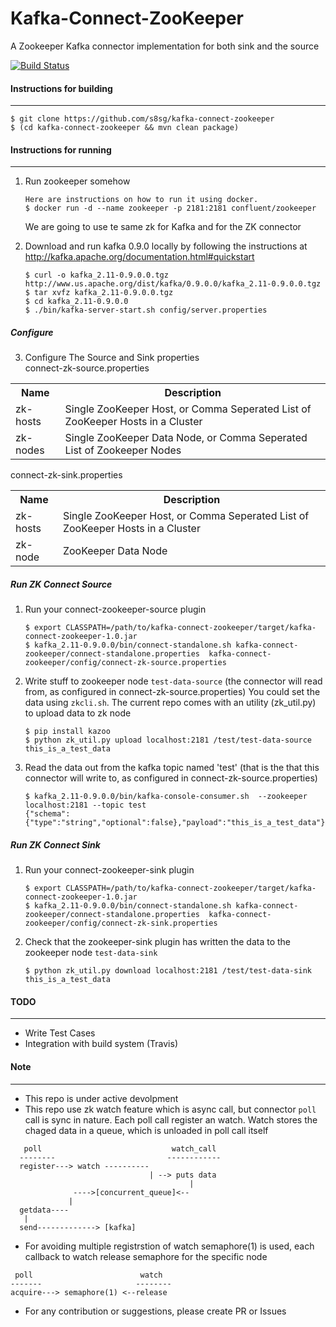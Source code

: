 # Kafka-Connect-ZooKeeper
A Zookeeper Kafka connector implementation for both sink and the source

[![Build Status](https://travis-ci.org/s8sg/kafka-connect-zookeeper.svg?branch=master)](https://travis-ci.org/s8sg/kafka-connect-zookeeper)


#### Instructions for building
-------------------------
```
$ git clone https://github.com/s8sg/kafka-connect-zookeeper
$ (cd kafka-connect-zookeeper && mvn clean package)
```
    
#### Instructions for running
------------------------
1.  Run zookeeper somehow
    ```
    Here are instructions on how to run it using docker.
    $ docker run -d --name zookeeper -p 2181:2181 confluent/zookeeper
    ```
    We are going to use te same zk for Kafka and for the ZK connector

2.  Download and run kafka 0.9.0 locally by following the instructions at http://kafka.apache.org/documentation.html#quickstart
    ```
    $ curl -o kafka_2.11-0.9.0.0.tgz http://www.us.apache.org/dist/kafka/0.9.0.0/kafka_2.11-0.9.0.0.tgz
    $ tar xvfz kafka_2.11-0.9.0.0.tgz
    $ cd kafka_2.11-0.9.0.0
    $ ./bin/kafka-server-start.sh config/server.properties
    ```
##### Configure
    
3.  Configure The Source and Sink properties  
connect-zk-source.properties        
<table class="data-table">
        <tbody>
            <tr>
                <th>Name</th>
                <th>Description</th>
            </tr>
            <tr>
                <td>zk-hosts</td>
                <td>Single ZooKeeper Host, or Comma Seperated List of ZooKeeper Hosts in a Cluster</td>
            </tr>
            <tr>
                <td>zk-nodes</td>
                <td>Single ZooKeeper Data Node, or Comma Seperated List of Zookeeper Nodes</td>
            </tr>
        </tbody>
</table>
connect-zk-sink.properties   
<table class="data-table">
        <tbody>
            <tr>
                <th>Name</th>
                <th>Description</th>
            </tr>
            <tr>
                <td>zk-hosts</td>
                <td>Single ZooKeeper Host, or Comma Seperated List of ZooKeeper Hosts in a Cluster</td>
            </tr>
            <tr>
                <td>zk-node</td>
                <td>ZooKeeper Data Node</td>
            </tr>
        </tbody>
 </table>
    
   
##### Run ZK Connect Source
    
1.  Run your connect-zookeeper-source plugin
    ```
    $ export CLASSPATH=/path/to/kafka-connect-zookeeper/target/kafka-connect-zookeeper-1.0.jar
    $ kafka_2.11-0.9.0.0/bin/connect-standalone.sh kafka-connect-zookeeper/connect-standalone.properties  kafka-connect-zookeeper/config/connect-zk-source.properties
    ```
    
2.  Write stuff to zookeeper node `test-data-source` (the connector will read from, as configured in connect-zk-source.properties)
    You could set the data using `zkcli.sh`. The current repo comes with an utility (zk_util.py) to upload data to zk node
    ```
    $ pip install kazoo
    $ python zk_util.py upload localhost:2181 /test/test-data-source this_is_a_test_data
    ```
    
3.  Read the data out from the kafka topic named 'test' (that is the that this connector will write to, as configured in connect-zk-source.properties)
    ```
    $ kafka_2.11-0.9.0.0/bin/kafka-console-consumer.sh  --zookeeper localhost:2181 --topic test
    {"schema":{"type":"string","optional":false},"payload":"this_is_a_test_data"}
    ```
   
##### Run ZK Connect Sink
    
1.  Run your connect-zookeeper-sink plugin
    ```
    $ export CLASSPATH=/path/to/kafka-connect-zookeeper/target/kafka-connect-zookeeper-1.0.jar
    $ kafka_2.11-0.9.0.0/bin/connect-standalone.sh kafka-connect-zookeeper/connect-standalone.properties  kafka-connect-zookeeper/config/connect-zk-sink.properties
    ```

2.  Check that the zookeeper-sink plugin has written the data to the zookeeper node `test-data-sink`
    ```
    $ python zk_util.py download localhost:2181 /test/test-data-sink
    this_is_a_test_data
    ```


#### TODO  
------------------------
* Write Test Cases
* Integration with build system (Travis)

#### Note  
------------------------
* This repo is under active devolpment
* This repo use zk watch feature which is async call, but connector `poll` call is sync in nature. Each poll call register an watch. Watch stores the chaged data in a queue, which is unloaded in poll call itself  
```
   poll                             watch_call
  --------                         ------------ 
  register---> watch ----------            
                               | --> puts data
                                        | 
              ---->[concurrent_queue]<--  
             |
  getdata---- 
   |
  send-------------> [kafka]
```
* For avoiding multiple registrstion of watch semaphore(1) is used, each callback to watch release semaphore for the specific node
```
 poll                        watch
-------                     --------
acquire---> semaphore(1) <--release
```
* For any contribution or suggestions, please create PR or Issues
